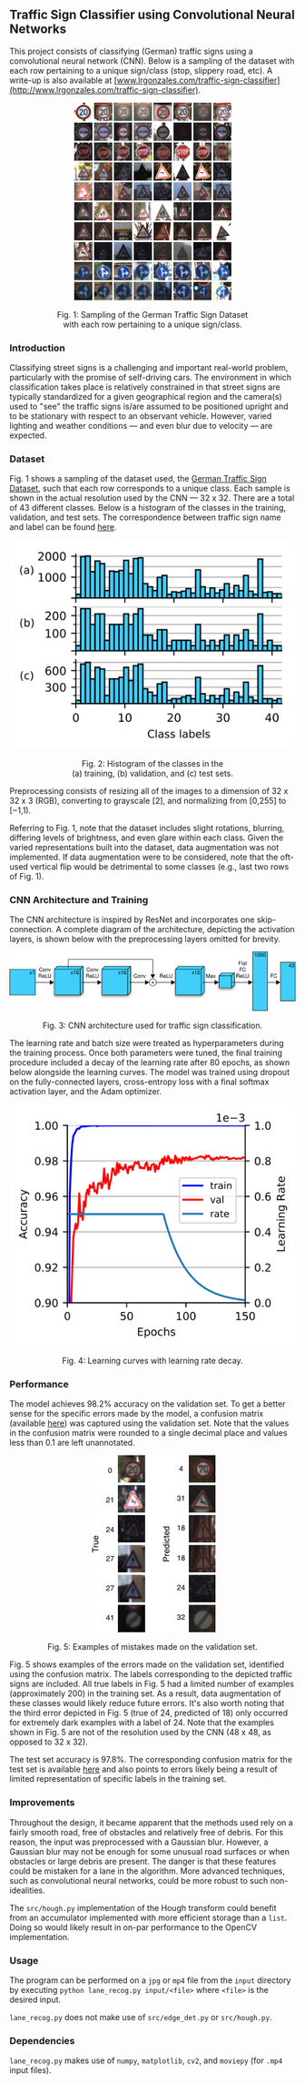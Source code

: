 ## Traffic Sign Classifier using Convolutional Neural Networks
This project consists of classifying (German) traffic signs using a convolutional neural network (CNN). Below is a sampling of the dataset with each row pertaining to a unique sign/class (stop, slippery road, etc). A write-up is also available at [www.lrgonzales.com/traffic-sign-classifier](http://www.lrgonzales.com/traffic-sign-classifier).

<div align="center">
  <p><img src="./figs/dataset-sampling.png"></p>
  <p>Fig. 1: Sampling of the German Traffic Sign Dataset <br/> with each row pertaining to a unique sign/class.</p>
</div>


### Introduction
Classifying street signs is a challenging and important real-world problem, particularly with the promise of self-driving cars. The environment in which classification takes place is relatively constrained in that street signs are typically standardized for a given geographical region and the camera(s) used to "see" the traffic signs is/are assumed to be positioned upright and to be stationary with respect to an observant vehicle. However, varied lighting and weather conditions — and even blur due to velocity — are expected.

### Dataset
Fig. 1 shows a sampling of the dataset used, the [German Traffic Sign Dataset](http://benchmark.ini.rub.de/?section=gtsrb&subsection=news), such that each row corresponds to a unique class. Each sample is shown in the actual resolution used by the CNN — 32 x 32. There are a total of 43 different classes. Below is a histogram of the classes in the training, validation, and test sets. The correspondence between traffic sign name and label can be found [here](https://drive.google.com/file/d/1LY-oqEmVAUGnINt9lnoH23MOkB6cFZT3/view).

<div align="center">
  <p><img src="./figs/histogram.svg"></p>
  <p>Fig. 2: Histogram of the classes in the <br/> (a) training, (b) validation, and (c) test sets.</p>
</div>

Preprocessing consists of resizing all of the images to a dimension of 32 x 32 x 3 (RGB), converting to grayscale [2], and normalizing from [0,255] to [−1,1).

Referring to Fig. 1, note that the dataset includes slight rotations, blurring, differing levels of brightness, and even glare within each class. Given the varied representations built into the dataset, data augmentation was not implemented. If data augmentation were to be considered, note that the oft-used vertical flip would be detrimental to some classes (e.g., last two rows of Fig. 1).

### CNN Architecture and Training
The CNN architecture is inspired by ResNet and incorporates one skip-connection. A complete diagram of the architecture, depicting the activation layers, is shown below with the preprocessing layers omitted for brevity.

<div align="center">
  <p><img src="./figs/cnn-architecture.svg"></p>
  <p>Fig. 3: CNN architecture used for traffic sign classification.</p>
</div>

The learning rate and batch size were treated as hyperparameters during the training process. Once both parameters were tuned, the final training procedure included a decay of the learning rate after 80 epochs, as shown below alongside the learning curves. The model was trained using dropout on the fully-connected layers, cross-entropy loss with a final softmax activation layer, and the Adam optimizer.

<div align="center">
  <p><img src="./figs/learning-curves.svg"></p>
  <p>Fig. 4: Learning curves with learning rate decay.</p>
</div>

### Performance
The model achieves 98.2% accuracy on the validation set. To get a better sense for the specific errors made by the model, a confusion matrix (available [here](https://drive.google.com/file/d/15YFQTteYdOAVHGGs9GsegFDHA0cik9tw/view)) was captured using the validation set. Note that the values in the confusion matrix were rounded to a single decimal place and values less than 0.1 are left unannotated.

<div align="center">
  <p><img src="./figs/val-true-vs-pred.png"></p>
  <p>Fig. 5: Examples of mistakes made on the validation set.</p>
</div>

Fig. 5 shows examples of the errors made on the validation set, identified using the confusion matrix. The labels corresponding to the depicted traffic signs are included. All true labels in Fig. 5 had a limited number of examples (approximately 200) in the training set. As a result, data augmentation of these classes would likely reduce future errors. It's also worth noting that the third error depicted in Fig. 5 (true of 24, predicted of 18) only occurred for extremely dark examples with a label of 24. Note that the examples shown in Fig. 5 are not of the resolution used by the CNN (48 x 48, as opposed to 32 x 32).

The test set accuracy is 97.8%. The corresponding confusion matrix for the test set is available [here](https://drive.google.com/file/d/1LzWLoy17UiSOwDMT3N05WM803AZBUwNo/view) and also points to errors likely being a result of limited representation of specific labels in the training set.

### Improvements
Throughout the design, it became apparent that the methods used rely on a fairly smooth road, free of obstacles and relatively free of debris. For this reason, the input was preprocessed with a Gaussian blur. However, a Gaussian blur may not be enough for some unusual road surfaces or when obstacles or large debris are present. The danger is that these features could be mistaken for a lane in the algorithm. More advanced techniques, such as convolutional neural networks, could be more robust to such non-idealities.

The `src/hough.py` implementation of the Hough transform could benefit from an accumulator implemented with more efficient storage than a `list`. Doing so would likely result in on-par performance to the OpenCV implementation.

### Usage
The program can be performed on a `jpg` or `mp4` file from the `input` directory by executing `python lane_recog.py input/<file>` where `<file>` is the desired input.

`lane_recog.py` does not make use of `src/edge_det.py` or `src/hough.py`.

### Dependencies
`lane_recog.py` makes use of `numpy`, `matplotlib`, `cv2`, and `moviepy` (for `.mp4` input files).

